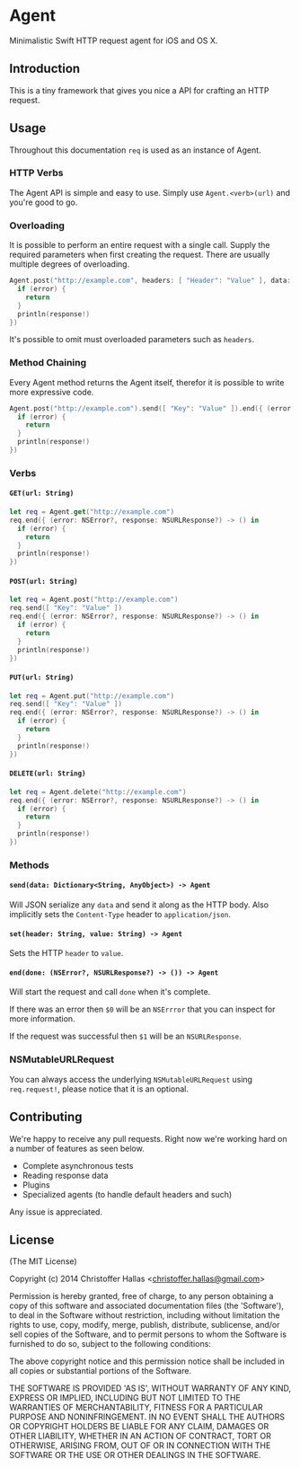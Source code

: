 # Agent

Minimalistic Swift HTTP request agent for iOS and OS X.

## Introduction

This is a tiny framework that gives you nice a API for crafting an HTTP request.

## Usage

Throughout this documentation ```req``` is used as an instance of Agent.

### HTTP Verbs

The Agent API is simple and easy to use. Simply use ```Agent.<verb>(url)``` and
you're good to go.

### Overloading

It is possible to perform an entire request with a single call. Supply the
required parameters when first creating the request. There are usually multiple
degrees of overloading.

```swift
Agent.post("http://example.com", headers: [ "Header": "Value" ], data: [ "Key": "Value" ], done: { (error: NSError?, response: NSURLResponse?) -> () in
  if (error) {
    return
  }
  println(response!)
})
```

It's possible to omit must overloaded parameters such as ```headers```.

### Method Chaining

Every Agent method returns the Agent itself, therefor it is possible to write
more expressive code.

```swift
Agent.post("http://example.com").send([ "Key": "Value" ]).end({ (error: NSError?, response: NSURLResponse?) -> () in
  if (error) {
    return
  }
  println(response!)
})
```

### Verbs

#### ```GET(url: String)```

```swift
let req = Agent.get("http://example.com")
req.end({ (error: NSError?, response: NSURLResponse?) -> () in
  if (error) {
    return
  }
  println(response!)
})
```

#### ```POST(url: String)```

```swift
let req = Agent.post("http://example.com")
req.send([ "Key": "Value" ])
req.end({ (error: NSError?, response: NSURLResponse?) -> () in
  if (error) {
    return
  }
  println(response!)
})
```

#### ```PUT(url: String)```

```swift
let req = Agent.put("http://example.com")
req.send([ "Key": "Value" ])
req.end({ (error: NSError?, response: NSURLResponse?) -> () in
  if (error) {
    return
  }
  println(response!)
})
```

#### ```DELETE(url: String)```

```swift
let req = Agent.delete("http://example.com")
req.end({ (error: NSError?, response: NSURLResponse?) -> () in
  if (error) {
    return
  }
  println(response!)
})
```

### Methods

#### ```send(data: Dictionary<String, AnyObject>) -> Agent```

Will JSON serialize any ```data``` and send it along as the HTTP body. Also
implicitly sets the ```Content-Type``` header to ```application/json```.

#### ```set(header: String, value: String) -> Agent```

Sets the HTTP ```header``` to ```value```.

#### ```end(done: (NSError?, NSURLResponse?) -> ()) -> Agent```

Will start the request and call ```done``` when it's complete.

If there was an error then ```$0``` will be an ```NSErrror``` that you can inspect for
more information.

If the request was successful then ```$1``` will be an ```NSURLResponse```.

### NSMutableURLRequest

You can always access the underlying ```NSMutableURLRequest```
using ```req.request!```, please notice that it is an optional.

## Contributing

We're happy to receive any pull requests. Right now we're working hard on a
number of features as seen below.

- Complete asynchronous tests
- Reading response data
- Plugins
- Specialized agents (to handle default headers and such)

Any issue is appreciated.

## License

(The MIT License)

Copyright (c) 2014 Christoffer Hallas &lt;christoffer.hallas@gmail.com&gt;

Permission is hereby granted, free of charge, to any person obtaining
a copy of this software and associated documentation files (the
'Software'), to deal in the Software without restriction, including
without limitation the rights to use, copy, modify, merge, publish,
distribute, sublicense, and/or sell copies of the Software, and to
permit persons to whom the Software is furnished to do so, subject to
the following conditions:

The above copyright notice and this permission notice shall be
included in all copies or substantial portions of the Software.

THE SOFTWARE IS PROVIDED 'AS IS', WITHOUT WARRANTY OF ANY KIND,
EXPRESS OR IMPLIED, INCLUDING BUT NOT LIMITED TO THE WARRANTIES OF
MERCHANTABILITY, FITNESS FOR A PARTICULAR PURPOSE AND NONINFRINGEMENT.
IN NO EVENT SHALL THE AUTHORS OR COPYRIGHT HOLDERS BE LIABLE FOR ANY
CLAIM, DAMAGES OR OTHER LIABILITY, WHETHER IN AN ACTION OF CONTRACT,
TORT OR OTHERWISE, ARISING FROM, OUT OF OR IN CONNECTION WITH THE
SOFTWARE OR THE USE OR OTHER DEALINGS IN THE SOFTWARE.
